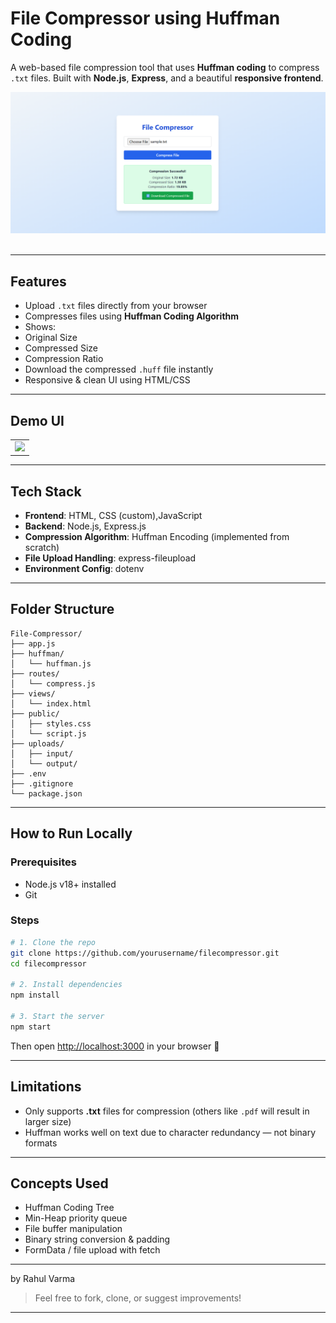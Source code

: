 
#  File Compressor using Huffman Coding

A web-based file compression tool that uses **Huffman coding** to compress `.txt` files. Built with **Node.js**, **Express**, and a beautiful **responsive frontend**.

<div align="center">
  <img src="ui1.png" width="600"/>
  <br/><br/>
</div>

---

##  Features

- Upload `.txt` files directly from your browser
-  Compresses files using **Huffman Coding Algorithm**
-  Shows:
  - Original Size
  - Compressed Size
  - Compression Ratio
-  Download the compressed `.huff` file instantly
- Responsive & clean UI using HTML/CSS

---

## Demo UI

<table>
  <tr>
    <td><img src="screenshots/ui1.png" width="400"/></td>
  </tr>
</table>

---

## Tech Stack

- **Frontend**: HTML, CSS (custom),JavaScript
- **Backend**: Node.js, Express.js
- **Compression Algorithm**: Huffman Encoding (implemented from scratch)
- **File Upload Handling**: express-fileupload
- **Environment Config**: dotenv

---

##  Folder Structure

```
File-Compressor/
├── app.js
├── huffman/
│   └── huffman.js
├── routes/
│   └── compress.js
├── views/
│   └── index.html
├── public/
│   ├── styles.css
│   └── script.js
├── uploads/
│   ├── input/
│   └── output/
├── .env
├── .gitignore
└── package.json
```

---

##  How to Run Locally

###  Prerequisites

- Node.js v18+ installed
- Git

###  Steps

```bash
# 1. Clone the repo
git clone https://github.com/yourusername/filecompressor.git
cd filecompressor

# 2. Install dependencies
npm install

# 3. Start the server
npm start
```

Then open [http://localhost:3000](http://localhost:3000) in your browser 🚀

---

## Limitations

- Only supports **.txt** files for compression (others like `.pdf` will result in larger size)
- Huffman works well on text due to character redundancy — not binary formats

---

##  Concepts Used

- Huffman Coding Tree
- Min-Heap priority queue
- File buffer manipulation
- Binary string conversion & padding
- FormData / file upload with fetch

---

by Rahul Varma

> Feel free to fork, clone, or suggest improvements!

---


